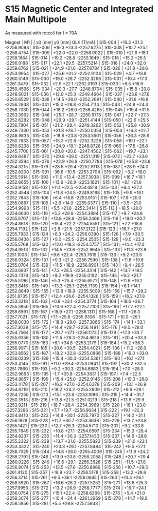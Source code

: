 S15 Magnetic Center and Integrated Main Multipole
=================================================

As measured with rotcoil for I =  70A

Magnet  |             M1               |
        | x0 [mm]  y0 [mm] GL/I [T/mA] |
S15-004 |   +16.3    +31.3 -2256.9093  |
S15-006 |   +19.3    +23.3 -2257.6275  |
S15-008 |   +10.7    +25.1 -2256.4754  |
S15-009 |   +22.0    +22.0 -2258.9022  |
S15-010 |   +21.9    +18.1 -2259.1664  |
S15-014 |   +19.2    +28.8 -2253.1649  |
S15-016 |   +15.2    +25.5 -2256.9188  |
S15-017 |   +22.1    +29.5 -2257.5214  |
S15-018 |   +24.0    +32.0 -2259.6762  |
S15-021 |   +24.9    +21.6 -2257.8784  |
S15-026 |   +31.8    +30.6 -2253.9954  |
S15-027 |   +25.6    +31.2 -2252.9104  |
S15-029 |    +4.7    +18.8 -2260.5149  |
S15-030 |   +19.0    +28.7 -2252.3296  |
S15-031 |   +10.4    +17.3 -2261.3479  |
S15-032 |    +2.9    +22.1 -2262.0193  |
S15-033 |    +8.5    +16.9 -2259.4596  |
S15-034 |   +20.3    +27.7 -2248.8704  |
S15-035 |   +15.8    +20.8 -2248.6021  |
S15-036 |   +12.9    +25.0 -2249.4664  |
S15-037 |   +23.8    +27.8 -2250.6529  |
S15-038 |   +14.5    +26.0 -2252.2691  |
S15-040 |   +31.8    +16.8 -2256.2838  |
S15-041 |   +15.0    +28.8 -2254.7114  |
S15-043 |   +24.8    +24.3 -2256.7030  |
S15-044 |   +16.2    +26.0 -2256.4265  |
S15-045 |   +19.4    +31.5 -2253.3962  |
S15-046 |   +25.7    +28.7 -2250.5718  |
S15-047 |   +22.7    +27.3 -2252.6282  |
S15-048 |   +29.9    +29.1 -2251.4144  |
S15-050 |   +22.9    +25.5 -2256.7804  |
S15-051 |   +21.2    +28.4 -2249.3262  |
S15-052 |   +25.8    +30.9 -2249.7330  |
S15-053 |   +21.8    +28.7 -2250.0354  |
S15-054 |   +16.3    +22.7 -2248.9835  |
S15-055 |   +18.8    +23.8 -2253.5501  |
S15-056 |   +26.3    +28.9 -2250.7633  |
S15-057 |   +15.3    +22.6 -2252.3228  |
S15-058 |   +19.1    +22.1 -2250.8238  |
S15-059 |   +24.9    +19.1 -2248.8728  |
S15-060 |   +17.8    +26.8 -2245.7700  |
S15-061 |   +20.8    +20.6 -2247.4502  |
S15-062 |   +19.7    +23.1 -2249.6487  |
S15-070 |   +29.8    +39.0 -2251.1319  |
S15-072 |   +23.7    +23.6 -2252.3594  |
S15-076 |   +22.9    +26.9 -2250.7784  |
S15-078 |   +25.8    +23.8 -2254.3215  |
S15-079 |   +28.6    +29.4 -2252.8113  |
S15-087 |   +28.9    +24.0 -2252.8200  |
S15-091 |   -36.6    +10.5 -2253.2704  |
S15-092 |    +3.2    +16.0 -2255.5914  |
S15-093 |   +11.0    +13.4 -2257.3938  |
S15-099 |   +16.7    +19.1 -2252.8655  |
S15-100 |   +13.9    +20.9 -2253.1821  |
S15-101 |    +8.1    +21.6 -2253.9158  |
S15-102 |   +11.1    +22.5 -2254.0818  |
S15-103 |    +8.4    +27.2 -2252.4544  |
S15-104 |   +11.8    +24.5 -2249.8168  |
S15-105 |    +9.9    +16.1 -2252.7643  |
S15-106 |    +6.4    +16.8 -2253.9151  |
S15-107 |    +7.6    +20.0 -2255.0687  |
S15-109 |    +2.6    +14.0 -2255.0377  |
S15-110 |    +3.5    +21.0 -2254.9993  |
S15-111 |    +5.5    +21.8 -2252.3414  |
S15-113 |   +18.5    +20.0 -2254.6630  |
S15-116 |    +5.2    +28.6 -2254.3894  |
S15-117 |    +8.7    +24.8 -2255.8707  |
S15-118 |   +13.8    +28.6 -2258.2466  |
S15-119 |   +19.0    +20.7 -2254.8618  |
S15-120 |   +15.4    +22.2 -2254.5551  |
S15-121 |    +7.2    +18.6 -2254.7192  |
S15-122 |    +2.8    +21.5 -2257.2122  |
S15-123 |   +16.7    +27.0 -2255.7933  |
S15-124 |    +6.3    +24.2 -2256.0390  |
S15-126 |    +7.9    +30.5 -2256.0436  |
S15-127 |    +9.0    +25.5 -2254.2505  |
S15-128 |    +9.0    +23.3 -2255.5768  |
S15-130 |   +12.6    +19.3 -2254.5757  |
S15-131 |   +14.4    +17.0 -2254.9513  |
S15-132 |   +14.5    +23.6 -2252.9645  |
S15-133 |   +11.3    +23.8 -2251.1003  |
S15-134 |    +9.6    +22.4 -2253.7615  |
S15-136 |    +9.2    +23.8 -2256.9324  |
S15-137 |    +9.3    +21.2 -2256.7590  |
S15-138 |   +11.6    +19.6 -2255.0784  |
S15-139 |   +11.5    +18.9 -2256.8901  |
S15-140 |    +9.4    +26.5 -2253.6937  |
S15-141 |    +7.3    +28.5 -2254.3314  |
S15-142 |   +13.7    +19.5 -2253.7374  |
S15-143 |    +9.2    +19.9 -2255.0192  |
S15-145 |    +9.2    +21.7 -2255.5196  |
S15-146 |    +5.3    +25.4 -2255.6571  |
S15-148 |   +11.6    +19.2 -2253.8416  |
S15-149 |   +13.3    +25.1 -2255.7139  |
S15-154 |    +8.1    +14.1 -2252.8849  |
S15-155 |   +13.8    +18.8 -2255.5009  |
S15-156 |   +15.7    +29.2 -2251.8735  |
S15-157 |   +12.4    +26.6 -2254.1326  |
S15-159 |   +16.2    +27.8 -2253.3218  |
S15-162 |    +0.8    +23.1 -2254.3774  |
S15-164 |   +18.6    +26.7 -2255.3850  |
S15-165 |   +10.6    +22.4 -2257.7103  |
S15-166 |   +17.2    +22.1 -2259.6591  |
S15-167 |   +16.9    +27.1 -2258.1311  |
S15-168 |   +11.1    +26.3 -2257.7021  |
S15-170 |    +7.1    +25.8 -2255.9306  |
S15-171 |   +10.0    +29.1 -2258.0030  |
S15-172 |   +18.8    +29.0 -2257.3866  |
S15-174 |   +14.1    +33.1 -2257.3039  |
S15-175 |   +14.4    +29.7 -2256.1491  |
S15-176 |    +9.0    +28.0 -2254.7564  |
S15-177 |   +20.7    +27.1 -2256.1173  |
S15-179 |   +17.3    +33.7 -2255.9356  |
S15-180 |   +11.5    +29.3 -2254.9616  |
S15-181 |   +20.4    +33.3 -2255.0770  |
S15-183 |    +6.1    +34.8 -2253.2179  |
S15-184 |   +15.2    +36.3 -2256.9971  |
S15-185 |   +20.6    +30.5 -2254.4021  |
S15-186 |   +11.2    +28.6 -2253.8562  |
S15-187 |   +18.2    +32.8 -2255.0866  |
S15-188 |   +19.0    +33.0 -2256.0239  |
S15-189 |   +15.4    +30.3 -2254.5361  |
S15-190 |   +16.1    +27.1 -2253.4145  |
S15-191 |   +11.0    +29.4 -2253.0841  |
S15-192 |   +30.2    +32.5 -2251.7860  |
S15-193 |    +9.2    +30.3 -2254.6683  |
S15-194 |    +7.0    +28.0 -2252.9693  |
S15-195 |    -1.7    +35.8 -2254.3631  |
S15-197 |    +7.4    +22.5 -2254.9857  |
S15-199 |   +15.4    +25.0 -2252.9146  |
S15-206 |   +19.3    +26.8 -2253.4178  |
S15-207 |   +16.2    +27.0 -2254.6378  |
S15-209 |   +13.1    +26.9 -2254.8719  |
S15-210 |   +18.2    +24.2 -2255.3609  |
S15-212 |    +9.6    +29.1 -2254.7250  |
S15-213 |   +15.1    +23.6 -2253.1986  |
S15-215 |   +14.4    +31.7 -2250.3513  |
S15-216 |   +13.8    +21.5 -2251.0219  |
S15-218 |   +13.6    +29.9 -2253.9211  |
S15-219 |   +18.7    +28.4 -2254.3969  |
S15-220 |   +16.1    +23.0 -2257.3286  |
S15-221 |    +7.7    +19.7 -2256.9634  |
S15-222 |   +19.1    +22.3 -2254.8410  |
S15-223 |   +14.8    +30.1 -2255.7970  |
S15-227 |   +14.0    +31.1 -2256.1878  |
S15-228 |   +11.7    +30.7 -2253.3638  |
S15-229 |   +13.7    +23.8 -2255.1421  |
S15-230 |   +12.7    +26.3 -2254.5710  |
S15-231 |    +9.2    +33.8 -2255.7849  |
S15-232 |   +10.8    +27.1 -2254.6597  |
S15-234 |   +15.3    +26.4 -2254.8237  |
S15-236 |   +11.4    +30.3 -2257.1433  |
S15-237 |   +14.6    +28.6 -2255.2322  |
S15-238 |   +13.7    +31.6 -2255.5823  |
S15-239 |   +21.0    +23.1 -2253.4322  |
S15-240 |   +23.3    +26.1 -2257.8484  |
S15-242 |    +9.5    +27.1 -2256.7029  |
S15-244 |   +14.6    +26.0 -2255.4009  |
S15-245 |   +11.9    +24.2 -2258.2791  |
S15-246 |   +13.9    +20.8 -2258.2058  |
S15-248 |   +20.7    +29.4 -2260.0226  |
S15-249 |   +16.6    +29.1 -2256.3626  |
S15-251 |   +11.5    +27.8 -2256.9074  |
S15-253 |   +13.5    +27.6 -2256.8889  |
S15-256 |   +10.7    +29.5 -2261.4120  |
S15-257 |   +16.9    +23.7 -2256.5178  |
S15-258 |   +13.2    +28.6 -2256.3714  |
S15-261 |    +9.5    +36.1 -2258.0665  |
S15-263 |   +10.4    +26.1 -2258.5920  |
S15-267 |   +16.6    +28.2 -2257.5252  |
S15-271 |   +13.6    +25.3 -2257.9956  |
S15-272 |   +13.2    +26.9 -2258.7777  |
S15-274 |   +16.7    +24.1 -2256.0754  |
S15-275 |   +15.1    +22.4 -2258.6268  |
S15-276 |    +5.4    +21.0 -2259.3074  |
S15-277 |   +10.4    +24.4 -2261.2969  |
S15-278 |   +14.7    +19.9 -2258.5856  |
S15-281 |    +5.5    +29.8 -2257.5933  |
